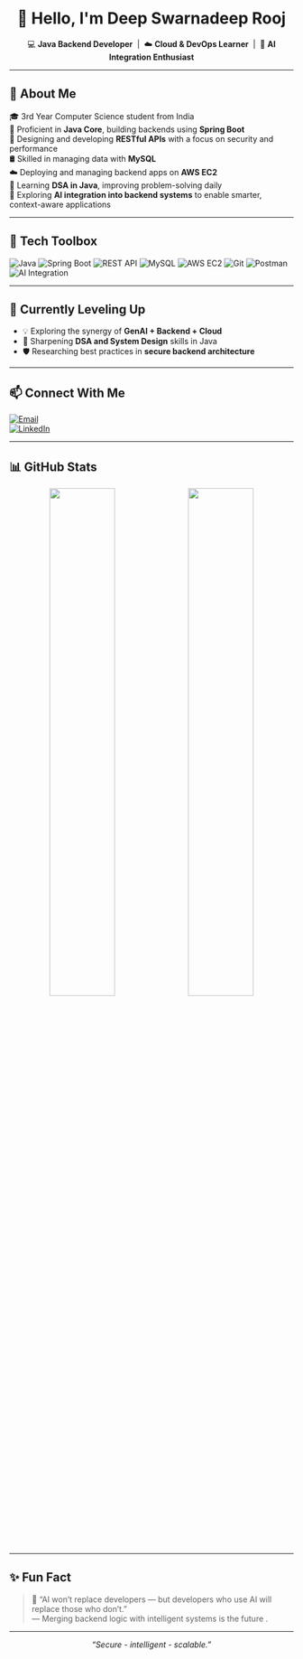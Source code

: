 <h1 align="center">👋 Hello, I'm Deep Swarnadeep Rooj</h1>

<p align="center">
  💻 <strong>Java Backend Developer</strong> &nbsp;|&nbsp;
  ☁️ <strong>Cloud & DevOps Learner</strong> &nbsp;|&nbsp;
  🧠 <strong>AI Integration Enthusiast</strong>
</p>

---

## 💼 About Me

🎓 3rd Year Computer Science student from India  
🔧 Proficient in **Java Core**, building backends using **Spring Boot**  
🔗 Designing and developing **RESTful APIs** with a focus on security and performance  
🛢️ Skilled in managing data with **MySQL**  
☁️ Deploying and managing backend apps on **AWS EC2**  
🧠 Learning **DSA in Java**, improving problem-solving daily  
🤖 Exploring **AI integration into backend systems** to enable smarter, context-aware applications  

---

## 🧰 Tech Toolbox

![Java](https://img.shields.io/badge/Java-Core-%23ED8B00.svg?style=flat&logo=java&logoColor=white)
![Spring Boot](https://img.shields.io/badge/Spring_Boot-6DB33F?style=flat&logo=spring-boot&logoColor=white)
![REST API](https://img.shields.io/badge/REST_API-Design-orange?style=flat&logo=cloudflare&logoColor=white)
![MySQL](https://img.shields.io/badge/MySQL-4479A1?style=flat&logo=mysql&logoColor=white)
![AWS EC2](https://img.shields.io/badge/AWS_EC2-FF9900?style=flat&logo=amazonaws&logoColor=white)
![Git](https://img.shields.io/badge/Git-F05032?style=flat&logo=git&logoColor=white)
![Postman](https://img.shields.io/badge/Postman-API_Testing-orange?style=flat&logo=postman)
![AI Integration](https://img.shields.io/badge/GenAI_Integration-Active-blueviolet?style=flat&logo=openai&logoColor=white)

---

## 🚀 Currently Leveling Up

- 💡 Exploring the synergy of **GenAI + Backend + Cloud**
- 🔁 Sharpening **DSA and System Design** skills in Java
- 🛡️ Researching best practices in **secure backend architecture**

---

## 📫 Connect With Me

[![Email](https://img.shields.io/badge/Gmail-srj368920@gmail.com-D14836?style=for-the-badge&logo=gmail&logoColor=white)](mailto:srj368920@gmail.com)  
[![LinkedIn](https://img.shields.io/badge/LinkedIn-swarna011-blue?style=for-the-badge&logo=linkedin&logoColor=white)](https://linkedin.com/in/swarna011)

---

## 📊 GitHub Stats

<p align="center">
  <img src="https://github-readme-stats.vercel.app/api?username=Swarna-deep0&show_icons=true&theme=tokyonight" width="48%"/>
  <img src="https://github-readme-streak-stats.herokuapp.com/?user=Swarna-deep0&theme=tokyonight" width="48%"/>
</p>

---

## ✨ Fun Fact

> 🤖 “AI won’t replace developers — but developers who use AI will replace those who don’t.”  
> — Merging backend logic with intelligent systems is the future .

---

<p align="center">
  <i>“Secure - intelligent - scalable.”</i>
</p>
